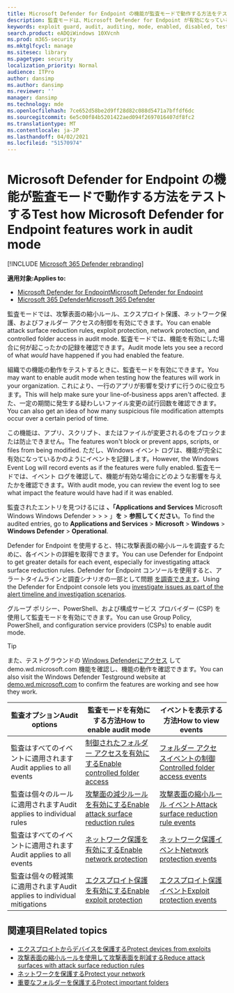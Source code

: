 ```yaml
---
title: Microsoft Defender for Endpoint の機能が監査モードで動作する方法をテストする
description: 監査モードは、Microsoft Defender for Endpoint が有効になっている場合にデバイスを保護する方法を確認するのに役立ちます。
keywords: exploit guard, audit, auditing, mode, enabled, disabled, test, demo, evaluate, lab
search.product: eADQiWindows 10XVcnh
ms.prod: m365-security
ms.mktglfcycl: manage
ms.sitesec: library
ms.pagetype: security
localization_priority: Normal
audience: ITPro
author: dansimp
ms.author: dansimp
ms.reviewer: ''
manager: dansimp
ms.technology: mde
ms.openlocfilehash: 7ce652d58be2d9ff28d82c088d5471a7bffdf6dc
ms.sourcegitcommit: 6e5c00f84b5201422aed094f2697016407df8fc2
ms.translationtype: MT
ms.contentlocale: ja-JP
ms.lasthandoff: 04/02/2021
ms.locfileid: "51570974"
---
```

# <a name="test-how-microsoft-defender-for-endpoint-features-work-in-audit-mode"></a><span data-ttu-id="f17af-104">Microsoft Defender for Endpoint の機能が監査モードで動作する方法をテストする</span><span class="sxs-lookup"><span data-stu-id="f17af-104">Test how Microsoft Defender for Endpoint features work in audit mode</span></span>

[!INCLUDE [Microsoft 365 Defender rebranding](../../includes/microsoft-defender.md)]

<span data-ttu-id="f17af-105">**適用対象:**</span><span class="sxs-lookup"><span data-stu-id="f17af-105">**Applies to:**</span></span>
- [<span data-ttu-id="f17af-106">Microsoft Defender for Endpoint</span><span class="sxs-lookup"><span data-stu-id="f17af-106">Microsoft Defender for Endpoint</span></span>](https://go.microsoft.com/fwlink/?linkid=2154037)
- [<span data-ttu-id="f17af-107">Microsoft 365 Defender</span><span class="sxs-lookup"><span data-stu-id="f17af-107">Microsoft 365 Defender</span></span>](https://go.microsoft.com/fwlink/?linkid=2118804)


<span data-ttu-id="f17af-108">監査モードでは、攻撃表面の縮小ルール、エクスプロイト保護、ネットワーク保護、およびフォルダー アクセスの制御を有効にできます。</span><span class="sxs-lookup"><span data-stu-id="f17af-108">You can enable attack surface reduction rules, exploit protection, network protection, and controlled folder access in audit mode.</span></span> <span data-ttu-id="f17af-109">監査モードでは、機能を有効にした場合に何が起こったかの記録を確認できます。</span><span class="sxs-lookup"><span data-stu-id="f17af-109">Audit mode lets you see a record of what *would* have happened if you had enabled the feature.</span></span>

<span data-ttu-id="f17af-110">組織での機能の動作をテストするときに、監査モードを有効にできます。</span><span class="sxs-lookup"><span data-stu-id="f17af-110">You may want to enable audit mode when testing how the features will work in your organization.</span></span> <span data-ttu-id="f17af-111">これにより、一行のアプリが影響を受けずに行うのに役立ちます。</span><span class="sxs-lookup"><span data-stu-id="f17af-111">This will help make sure your line-of-business apps aren't affected.</span></span> <span data-ttu-id="f17af-112">また、一定の期間に発生する疑わしいファイル変更の試行回数を確認できます。</span><span class="sxs-lookup"><span data-stu-id="f17af-112">You can also get an idea of how many suspicious file modification attempts occur over a certain period of time.</span></span>

<span data-ttu-id="f17af-113">この機能は、アプリ、スクリプト、またはファイルが変更されるのをブロックまたは防止できません。</span><span class="sxs-lookup"><span data-stu-id="f17af-113">The features won't block or prevent apps, scripts, or files from being modified.</span></span> <span data-ttu-id="f17af-114">ただし、Windows イベント ログは、機能が完全に有効になっているかのようにイベントを記録します。</span><span class="sxs-lookup"><span data-stu-id="f17af-114">However, the Windows Event Log will record events as if the features were fully enabled.</span></span> <span data-ttu-id="f17af-115">監査モードでは、イベント ログを確認して、機能が有効な場合にどのような影響を与えたかを確認できます。</span><span class="sxs-lookup"><span data-stu-id="f17af-115">With audit mode, you can review the event log to see what impact the feature would have had if it was enabled.</span></span>

<span data-ttu-id="f17af-116">監査されたエントリを見つけるには **、「Applications and Services** Microsoft Windows Windows Defender  >    >    >  」**を**  >  **参照してください**。</span><span class="sxs-lookup"><span data-stu-id="f17af-116">To find the audited entries, go to **Applications and Services** > **Microsoft** > **Windows** > **Windows Defender** > **Operational**.</span></span>

<span data-ttu-id="f17af-117">Defender for Endpoint を使用すると、特に攻撃表面の縮小ルールを調査するために、各イベントの詳細を取得できます。</span><span class="sxs-lookup"><span data-stu-id="f17af-117">You can use Defender for Endpoint to get greater details for each event, especially for investigating attack surface reduction rules.</span></span> <span data-ttu-id="f17af-118">Defender for Endpoint コンソールを使用すると、アラートタイムラインと調査シナリオの一部として問題 [を調査できます](investigate-alerts.md)。</span><span class="sxs-lookup"><span data-stu-id="f17af-118">Using the Defender for Endpoint console lets you [investigate issues as part of the alert timeline and investigation scenarios](investigate-alerts.md).</span></span>

<span data-ttu-id="f17af-119">グループ ポリシー、PowerShell、および構成サービス プロバイダー (CSP) を使用して監査モードを有効にできます。</span><span class="sxs-lookup"><span data-stu-id="f17af-119">You can use Group Policy, PowerShell, and configuration service providers (CSPs) to enable audit mode.</span></span>

> [!TIP]
> <span data-ttu-id="f17af-120">また、テストグラウンドの [Windows Defenderにアクセス](https://demo.wd.microsoft.com?ocid=cx-wddocs-testground) して demo.wd.microsoft.com 機能を確認し、機能の動作を確認できます。</span><span class="sxs-lookup"><span data-stu-id="f17af-120">You can also visit the Windows Defender Testground website at [demo.wd.microsoft.com](https://demo.wd.microsoft.com?ocid=cx-wddocs-testground) to confirm the features are working and see how they work.</span></span>

 <span data-ttu-id="f17af-121">**監査オプション**</span><span class="sxs-lookup"><span data-stu-id="f17af-121">**Audit options**</span></span> | <span data-ttu-id="f17af-122">**監査モードを有効にする方法**</span><span class="sxs-lookup"><span data-stu-id="f17af-122">**How to enable audit mode**</span></span> | <span data-ttu-id="f17af-123">**イベントを表示する方法**</span><span class="sxs-lookup"><span data-stu-id="f17af-123">**How to view events**</span></span>
|---------|---------|---------|
| <span data-ttu-id="f17af-124">監査はすべてのイベントに適用されます</span><span class="sxs-lookup"><span data-stu-id="f17af-124">Audit applies to all events</span></span> | [<span data-ttu-id="f17af-125">制御されたフォルダー アクセスを有効にする</span><span class="sxs-lookup"><span data-stu-id="f17af-125">Enable controlled folder access</span></span>](enable-controlled-folders.md) | [<span data-ttu-id="f17af-126">フォルダー アクセスイベントの制御</span><span class="sxs-lookup"><span data-stu-id="f17af-126">Controlled folder access events</span></span>](evaluate-controlled-folder-access.md#review-controlled-folder-access-events-in-windows-event-viewer)
| <span data-ttu-id="f17af-127">監査は個々のルールに適用されます</span><span class="sxs-lookup"><span data-stu-id="f17af-127">Audit applies to individual rules</span></span> | [<span data-ttu-id="f17af-128">攻撃面の減少ルールを有効にする</span><span class="sxs-lookup"><span data-stu-id="f17af-128">Enable attack surface reduction rules</span></span>](enable-attack-surface-reduction.md) | [<span data-ttu-id="f17af-129">攻撃表面の縮小ルール イベント</span><span class="sxs-lookup"><span data-stu-id="f17af-129">Attack surface reduction rule events</span></span>](evaluate-attack-surface-reduction.md#review-attack-surface-reduction-events-in-windows-event-viewer)
| <span data-ttu-id="f17af-130">監査はすべてのイベントに適用されます</span><span class="sxs-lookup"><span data-stu-id="f17af-130">Audit applies to all events</span></span> | [<span data-ttu-id="f17af-131">ネットワーク保護を有効にする</span><span class="sxs-lookup"><span data-stu-id="f17af-131">Enable network protection</span></span>](enable-network-protection.md) | [<span data-ttu-id="f17af-132">ネットワーク保護イベント</span><span class="sxs-lookup"><span data-stu-id="f17af-132">Network protection events</span></span>](evaluate-network-protection.md#review-network-protection-events-in-windows-event-viewer)
| <span data-ttu-id="f17af-133">監査は個々の軽減策に適用されます</span><span class="sxs-lookup"><span data-stu-id="f17af-133">Audit applies to individual mitigations</span></span> | [<span data-ttu-id="f17af-134">エクスプロイト保護を有効にする</span><span class="sxs-lookup"><span data-stu-id="f17af-134">Enable exploit protection</span></span>](enable-exploit-protection.md) | [<span data-ttu-id="f17af-135">エクスプロイト保護イベント</span><span class="sxs-lookup"><span data-stu-id="f17af-135">Exploit protection events</span></span>](exploit-protection.md#review-exploit-protection-events-in-windows-event-viewer)

## <a name="related-topics"></a><span data-ttu-id="f17af-136">関連項目</span><span class="sxs-lookup"><span data-stu-id="f17af-136">Related topics</span></span>

* [<span data-ttu-id="f17af-137">エクスプロイトからデバイスを保護する</span><span class="sxs-lookup"><span data-stu-id="f17af-137">Protect devices from exploits</span></span>](exploit-protection.md)
* [<span data-ttu-id="f17af-138">攻撃表面の縮小ルールを使用して攻撃表面を削減する</span><span class="sxs-lookup"><span data-stu-id="f17af-138">Reduce attack surfaces with attack surface reduction rules</span></span>](attack-surface-reduction.md)
* [<span data-ttu-id="f17af-139">ネットワークを保護する</span><span class="sxs-lookup"><span data-stu-id="f17af-139">Protect your network</span></span>](network-protection.md)
* [<span data-ttu-id="f17af-140">重要なフォルダーを保護する</span><span class="sxs-lookup"><span data-stu-id="f17af-140">Protect important folders</span></span>](controlled-folders.md)
